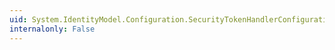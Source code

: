 ```yaml
---
uid: System.IdentityModel.Configuration.SecurityTokenHandlerConfigurationElement.CertificateValidation
internalonly: False
---
```

